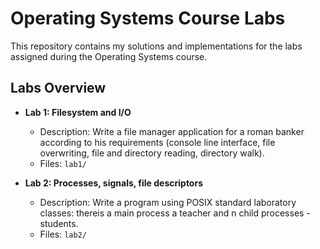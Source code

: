 # Operating Systems Course Labs

This repository contains my solutions and implementations for the labs assigned during the Operating Systems course.

## Labs Overview

- **Lab 1: Filesystem and I/O**
  - Description: Write a file manager application for a roman banker according to his requirements (console line interface, file overwriting, file and directory reading, directory walk).
  - Files: `lab1/`

- **Lab 2: Processes, signals, file descriptors**
  - Description: Write a program using POSIX standard laboratory classes: thereis a main process a teacher and n child processes - students.
  - Files: `lab2/`